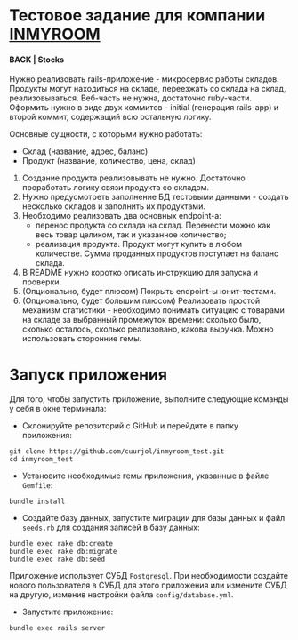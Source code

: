 # Тестовое задание для компании [INMYROOM](https://www.inmyroom.ru/)

#### BACK | Stocks

Нужно реализовать rails-приложение - микросервис работы складов. Продукты могут находиться на складе, 
переезжать со склада на склад, реализовываться. Веб-часть не нужна, достаточно ruby-части. 
Оформить нужно в виде двух коммитов - initial (генерация rails-app) и второй коммит, содержащий всю 
остальную логику.

Основные сущности, с которыми нужно работать:
* Склад (название, адрес, баланс)
* Продукт (название, количество, цена, склад)

1. Создание продукта реализовывать не нужно. Достаточно проработать логику связи продукта со складом.
2. Нужно предусмотреть заполнение БД тестовыми данными - создать несколько складов и заполнить их продуктами.
3. Необходимо реализовать два основных endpoint-a:
   * перенос продукта со склада на склад. Перенести можно как весь товар целиком, так и указанное 
     количество;
   * реализация продукта. Продукт могут купить в любом количестве. Сумма проданных продуктов поступает 
     на баланс склада. 
4. В README нужно коротко описать инструкцию для запуска и проверки.
5. (Опционально, будет плюсом) Покрыть endpoint-ы юнит-тестами.
6. (Опционально, будет большим плюсом) Реализовать простой механизм статистики - необходимо понимать 
   ситуацию с товарами на складе за выбранный промежуток времени:  сколько было, сколько осталось, 
   сколько реализовано, какова выручка. Можно использовать сторонние гемы.

# Запуск приложения

Для того, чтобы запустить приложение, выполните следующие команды у себя в окне терминала:

* Склонируйте репозиторий с GitHub и перейдите в папку приложения:
 ```
 git clone https://github.com/cuurjol/inmyroom_test.git
 cd inmyroom_test
 ```

* Установите необходимые гемы приложения, указанные в файле `Gemfile`:
 ```
 bundle install
 ```

* Создайте базу данных, запустите миграции для базы данных и файл `seeds.rb` для создания записей в базу данных:
 ```
 bundle exec rake db:create
 bundle exec rake db:migrate
 bundle exec rake db:seed
 ```
Приложение использует СУБД `Postgresql`. При необходимости создайте нового пользователя в СУБД для этого приложения
или измените СУБД на другую, изменив настройки файла `config/database.yml`.

* Запустите приложение:
 ```
 bundle exec rails server
 ```